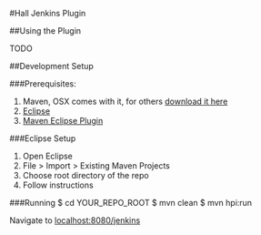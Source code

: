 #Hall Jenkins Plugin

##Using the Plugin

TODO

##Development Setup

###Prerequisites:
1. Maven, OSX comes with it, for others [download it here](http://maven.apache.org/download.cgi)
1. [Eclipse](http://www.eclipse.org/downloads/)
1. [Maven Eclipse Plugin](http://eclipse.org/m2e/download/)

###Eclipse Setup
1. Open Eclipse
1. File > Import > Existing Maven Projects
1. Choose root directory of the repo
1. Follow instructions

###Running
	$ cd YOUR_REPO_ROOT
	$ mvn clean
	$ mvn hpi:run
	
Navigate to [localhost:8080/jenkins](http://localhost:8080/jenkins) 